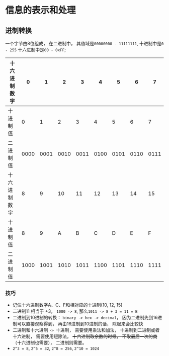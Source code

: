 # 信息的表示和处理
## 进制转换
一个字节由8位组成， 在二进制中， 其值域是`00000000 - 11111111`, 十进制中是`0 - 255` 十六进制中是`00 - 0xFF`;

十六进制数字 | 0 | 1 | 2 | 3 | 4 | 5 | 6 | 7
---| --- | --- | --- | --- | --- | --- | --- | ---
十进制值 | 0 | 1 | 2| 3 | 4 | 5 | 6 | 7
二进制值 |0000 | 0001 | 0010 | 0011 | 0100 | 0101 | 0110 | 0111
十六进制数字 | 8 | 9 | 10 | 11 | 12 | 13 | 14 | 15
十进制值 | 8 | 9 | A | B | C | D | E | F
二进制值 |1000 | 1001 | 1010 | 1011 | 1100 | 1101 | 1110 | 1111

### 技巧
* 记住十六进制数字A、C、F和相对应的十进制(10, 12, 15)
* 二进制11 相当于 +3， `1000 -> 8`, 那么`1011 -> 8 + 3 = 11 = B`
* 二进制到10进制的转换： `binary -> hex -> decimal`， 因为二进制先到16进制可以直接观察得到， 再由16进制到10进制的话， 除起来会比较快
* 二进制和十六进制 `-> `十进制， 需要使用乘法和加法， 十进制到二进制或者十六进制， 需要使用短除法。 ~~十六进制取余数的时候， 不取最后一次的商~~（十六进制也需要）， 二进制则需要。
* `2^3 = 8`, `2^5 = 32`,  `2^8 = 256`, `2^10 = 1024`

